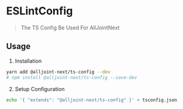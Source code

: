 # ESLintConfig
> The TS Config Be Used For AllJointNext

## Usage
1. Installation 
```sh
yarn add @alljoint-next/ts-config --dev
# npm install @alljoint-next/ts-config --save-dev
```

2. Setup Configuration
```sh
echo '{ "extends": "@alljoint-next/ts-config" }' > tsconfig.json
```
